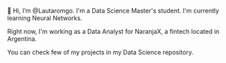 👋 Hi, I’m @Lautaromgo. I'm a Data Science Master's student. I'm currently learning Neural Networks.

Right now, I'm working as a Data Analyst for NaranjaX, a fintech located in Argentina. 

You can check few of my projects in my Data Science repository.

<!---
Lautaromgo/Lautaromgo is a ✨ special ✨ repository because its `README.md` (this file) appears on your GitHub profile.
You can click the Preview link to take a look at your changes.
--->
